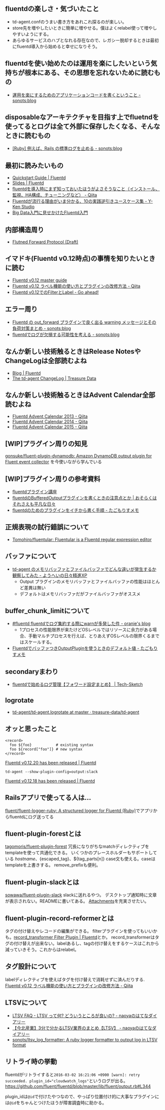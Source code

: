 ## fluentdの楽しさ・気づいたこと
* td-agent.confのうまい書き方をあれこれ探るのが楽しい。
* store先を増やしたいときに簡単に増やせる。僕はよくrelabel使って増やしやすいようにする。
* あらゆるサービスのハブとなれる存在なので、レガシー脱却するときは最初にfluentd導入から始めると幸せになりそう。

## fluentdを使い始めたのは運用を楽にしたいという気持ちが根本にある、その思想を忘れないために読むもの
* [運用を楽にするためのアプリケーションコードを書くということ - sonots:blog](http://blog.livedoor.jp/sonots/archives/44075238.html)

## disposableなアーキテクチャを目指す上でfluetndを使ってるとログは全て外部に保存したくなる、そんなときに読むもの
* [[Ruby] 例えば、Rails の標準ログを止める - sonots:blog](http://blog.livedoor.jp/sonots/archives/38927788.html)

## 最初に読みたいもの
* [Quickstart Guide | Fluentd](http://docs.fluentd.org/articles/quickstart)
* [Slides | Fluentd](http://www.fluentd.org/slides)
* [fluentdを導入時にまず知っておいたほうがよさそうなこと（インストール、監視、HA構成、チューニングなど） - Qiita](http://qiita.com/uzresk/items/3bfeeac82dfcb2a4300e)
* [Fluentdが流行る理由がいま分かる、10の実践逆引きユースケース集 - Y-Ken Studio](http://y-ken.hatenablog.com/entry/fluentd-case-studies)
* [Big Data入門に見せかけたFluentd入門](http://www.slideshare.net/keithseahus/big-datafluentd)

## 内部構造周り
* [Flutned Forward Protocol (Draft)](https://gist.github.com/kawanet/078e274952638fd53150)

## イマドキ(Fluentd v0.12時点)の事情を知りたいときに読む
* [Fluentd v0.12 master guide](http://www.slideshare.net/repeatedly/fluentd-v012-master-guide)
* [Fluentd v0.12 ラベル機能の使い方とプラグインの改修方法 - Qiita](http://qiita.com/sonots/items/a01d22210b7b059967)
* [Fluentd v0.12でのFilterとLabel - Go ahead!](http://repeatedly.github.io/ja/2014/08/fluentd-filter-and-label/)

## エラー周り
* [Fluentd の out_forward プラグインで良く出る warning メッセージとその負荷対策まとめ - sonots:blog](http://blog.livedoor.jp/sonots/archives/36895001.html)
* [fluentdでログが欠損する可能性を考える - sonots:blog](http://blog.livedoor.jp/sonots/archives/44690980.html)

## なんか新しい技術触るときはRelease NotesやChangeLogは全部読むよね
* [Blog | Fluentd](http://www.fluentd.org/blog/)
* [The td-agent ChangeLog | Treasure Data](https://docs.treasuredata.com/articles/td-agent-changelog)

## なんか新しい技術触るときはAdvent Calendar全部読むよね
* [Fluentd Advent Calendar 2013 - Qiita](http://qiita.com/advent-calendar/2013/fluentd)
* [Fluentd Advent Calendar 2014 - Qiita](http://qiita.com/advent-calendar/2014/fluentd)
* [Fluentd Advent Calendar 2015 - Qiita](http://qiita.com/advent-calendar/2015/fluentd)

## [WIP]プラグイン周りの知見
[gonsuke/fluent-plugin-dynamodb: Amazon DynamoDB output plugin for Fluent event collector](https://github.com/gonsuke/fluent-plugin-dynamodb) を今使いながら学んでいる

## [WIP]プラグイン周りの参考資料
* [fluentdプラグイン講座](http://toyama0919.bitbucket.org/fluentd_plugin_how_to.html#/)
* [fluentdのBufferedOutputプラグインを書くときの注意点とか | おそらくはそれさえも平凡な日々](http://www.songmu.jp/riji/entry/2015-01-29-fluent-buffer-plugin.html)
* [fluentdのためのプラグインをイチから書く手順 - たごもりすメモ](http://tagomoris.hatenablog.com/entry/20111117/1321511988)

## 正規表現の試行錯誤について
* [Tomohiro/fluentular: Fluentular is a Fluentd regular expression editor](https://github.com/Tomohiro/fluentular)

## バッファについて
* [td-agent のメモリバッファとファイルバッファでどんな違いが発生するか観察してみた - ようへいの日々精進XP](http://inokara.hateblo.jp/entry/2013/11/03/104235)
  * Output プラグインのメモリバッファとファイルバッファの性能はほとんど差異は無い
  * デフォルトはメモリバッファだがファイルバッファがオススメ

## buffer_chunk_limitについて
* [#fluentd fluentdでログ集約する際にwarnが多発した件 - oranie's blog](http://oranie.hatenablog.com/entry/20120508/1336490175)
  * 1プロセスの性能限界が来たけどOSレベルではリソースに余力がある場合、手動マルチプロセスを行えば、とりあえずOSレベルの限界くるまではスケールする。
* [FluentdでバッファつきOutputPluginを使うときのデフォルト値 - たごもりすメモ](http://tagomoris.hatenablog.com/entry/20130123/1358929254)

## secondaryまわり
* [fluentdで始めるログ管理【フォワード設定まとめ】 | Tech-Sketch](http://tech-sketch.jp/2014/02/fluentd%E3%81%A7%E5%A7%8B%E3%82%81%E3%82%8B%E3%83%AD%E3%82%B0%E7%AE%A1%E7%90%86%E3%80%90%E3%83%95%E3%82%A9%E3%83%AF%E3%83%BC%E3%83%89%E8%A8%AD%E5%AE%9A%E3%81%BE%E3%81%A8%E3%82%81%E3%80%91.html)

## logrotate
* [td-agent/td-agent.logrotate at master · treasure-data/td-agent](https://github.com/treasure-data/td-agent/blob/master/td-agent.logrotate)

## オッと思ったこと
```
<record>
  foo ${foo}           # existing syntax
  foo ${record["foo"]} # new syntax
</record>
```
[Fluentd v0.12.20 has been released | Fluentd](http://www.fluentd.org/blog/fluentd-v0.12.20-has-been-released)

```
td-agent --show-plugin-config=output:slack
```

[Fluentd v0.12.18 has been released | Fluentd](http://www.fluentd.org/blog/fluentd-v0.12.18-has-been-released)

## Railsアプリで使ってる人は...
[fluent/fluent-logger-ruby: A structured logger for Fluentd (Ruby)](https://github.com/fluent/fluent-logger-ruby)でアプリからfluentdにログ送ってる

## fluent-plugin-forestとは
[tagomoris/fluent-plugin-forest](https://github.com/tagomoris/fluent-plugin-forest)
冗長になりがちなmatchディレクティブをtemplateを使って共通化できる。
いくつかのプレースホルダーもサポートしている
${hostname}、${escaped_tag}、${tag_parts[n]}
case文も使える。caseはtemplateを上書きする。
remove_prefixも便利。

## fluent-plugin-slackとは
[sowawa/fluent-plugin-slack](https://github.com/sowawa/fluent-plugin-slack)
slackに送れるやつ。
デスクトップ通知時に文章が表示されない。READMEに書いてある。
[Attachments](https://api.slack.com/docs/attachments)を充実させたい。

## fluent-plugin-record-reformerとは
タグの付け替えやレコードの編集ができる。
filterプラグインを使ってもいいかも。[record_transformer Filter Plugin | Fluentd](http://docs.fluentd.org/articles/filter_record_transformer)とか。
record_transformerはタグの付け替えが出来ない。labelあるし、tagの付け替えをするケースはこれから減っていきそう。これからはrelabel。

## タグ設計について
labelディレクティブを使えばタグを付け替えで消耗せずに済んだりする.
[Fluentd v0.12 ラベル機能の使い方とプラグインの改修方法 - Qiita](http://qiita.com/sonots/items/a01d2233210b7b059967)

## LTSVについて

* [LTSV FAQ - LTSV って何? どういうところが良いの? - naoyaのはてなダイアリー](http://d.hatena.ne.jp/naoya/20130209/1360381374)
* [【今北産業】3分で分かるLTSV業界のまとめ【LTSV】 - naoyaのはてなダイアリー](http://d.hatena.ne.jp/naoya/20130207/1360240992)
* [sonots/ltsv_log_formatter: A ruby logger formatter to output log in LTSV format](https://github.com/sonots/ltsv_log_formatter)

## リトライ時の挙動
fluentdがリトライすると`2016-03-02 16:21:06 +0900 [warn]: retry succeeded. plugin_id="cloudwatch_logs"`というログが出る。
https://github.com/fluent/fluentd/blob/master/lib/fluent/output.rb#L344

plugin_idは`@id`で付けたやつなので、やっぱり位置付け的に大事なプラグインには`@id`をちゃんとつけたほうが障害調査時に助かる。
